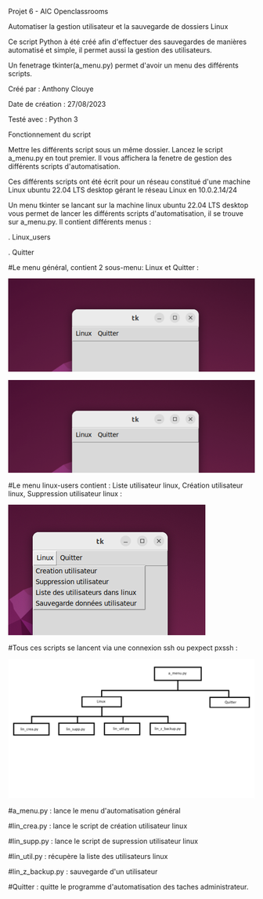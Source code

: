 Projet 6 - AIC Openclassrooms

Automatiser la gestion utilisateur et la sauvegarde de dossiers Linux

Ce script Python à été créé afin d'effectuer des sauvegardes de manières automatisé et simple, il permet aussi la gestion des utilisateurs.

Un fenetrage tkinter(a_menu.py) permet d'avoir un menu des différents scripts.

Créé par : Anthony Clouye

Date de création : 27/08/2023

Testé avec : Python 3

Fonctionnement du script

Mettre les différents script sous un même dossier. Lancez le script a_menu.py en tout premier. Il vous affichera la fenetre de gestion des différents scripts d'automatisation.

Ces différents scripts ont été écrit pour un réseau constitué d'une machine Linux ubuntu 22.04 LTS desktop gérant le réseau Linux en 10.0.2.14/24

Un menu tkinter se lancant sur la machine linux ubuntu 22.04 LTS desktop vous permet de lancer les différents scripts d'automatisation, il se trouve sur a_menu.py. Il contient différents menus :

. Linux_users

. Quitter


#Le menu général, contient 2 sous-menu: Linux et Quitter : 

![image menu general](https://github.com/clante/p6/blob/master/image/01.png)

<picture>
  <source media="(prefers-color-scheme: dark)" srcset="https://github.com/clante/p6/blob/master/image/01.png">
  <source media="(prefers-color-scheme: light)" srcset="https://github.com/clante/p6/blob/master/image/01.png">
  <img alt="" src="https://github.com/clante/p6/blob/master/image/01.png">
</picture>


#Le menu linux-users contient : Liste utilisateur linux, Création utilisateur linux, Suppression utilisateur linux :

![image menu linux](https://github.com/clante/p6/blob/master/image/02linux.png)

#Tous ces scripts se lancent via une connexion ssh ou pexpect pxssh : 

![image histo](https://github.com/clante/p6/blob/master//image/histograme.png)

#a_menu.py : lance le menu d'automatisation général

#lin_crea.py : lance le script de création utilisateur linux

#lin_supp.py : lance le script de supression utilisateur linux

#lin_util.py : récupère la liste des utilisateurs linux

#lin_z_backup.py : sauvegarde d'un utilisateur

#Quitter : quitte le programme d'automatisation des taches administrateur.


